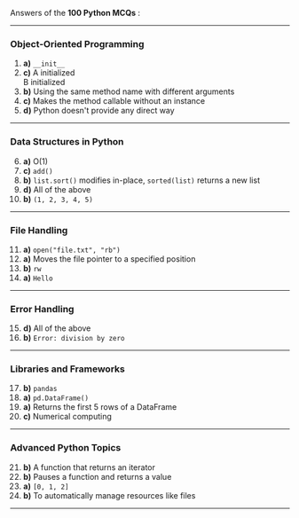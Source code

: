 Answers of the **100 Python MCQs** :

---

### **Object-Oriented Programming**
1. **a)** `__init__`  
2. **c)** A initialized  
       B initialized  
3. **b)** Using the same method name with different arguments  
4. **c)** Makes the method callable without an instance  
5. **d)** Python doesn't provide any direct way  

---

### **Data Structures in Python**  
6. **a)** O(1)  
7. **c)** `add()`  
8. **b)** `list.sort()` modifies in-place, `sorted(list)` returns a new list  
9. **d)** All of the above  
10. **b)** `(1, 2, 3, 4, 5)`  

---

### **File Handling**  
11. **a)** `open("file.txt", "rb")`  
12. **a)** Moves the file pointer to a specified position  
13. **b)** `rw`  
14. **a)** `Hello`  

---

### **Error Handling**  
15. **d)** All of the above  
16. **b)** `Error: division by zero`  

---

### **Libraries and Frameworks**  
17. **b)** `pandas`  
18. **a)** `pd.DataFrame()`  
19. **a)** Returns the first 5 rows of a DataFrame  
20. **c)** Numerical computing  

---

### **Advanced Python Topics**  
21. **b)** A function that returns an iterator  
22. **b)** Pauses a function and returns a value  
23. **a)** `[0, 1, 2]`  
24. **b)** To automatically manage resources like files  

---
